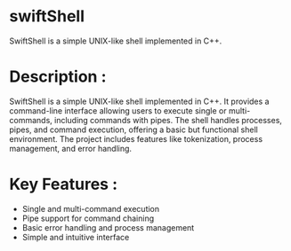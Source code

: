 # swiftShell
SwiftShell is a simple UNIX-like shell implemented in C++.
<h1>Description :</h1>
<p>SwiftShell is a simple UNIX-like shell implemented in C++. It provides a command-line interface allowing users to execute single or multi-commands, including commands with pipes. The shell handles processes, pipes, and command execution, offering a basic but functional shell environment. The project includes features like tokenization, process management, and error handling.</p>

<h1>Key Features :</h1>
<ul>
  <li>Single and multi-command execution</li>
  <li>Pipe support for command chaining</li>
  <li>Basic error handling and process management</li>
  <li>Simple and intuitive interface</li>
</ul>

